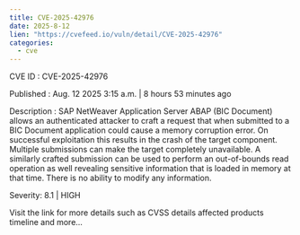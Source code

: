 ```yaml
--- 
title: CVE-2025-42976
date: 2025-8-12
lien: "https://cvefeed.io/vuln/detail/CVE-2025-42976"
categories:
  - cve
---
```


CVE ID : CVE-2025-42976

Published :  Aug. 12
2025
3:15 a.m. | 8 hours
53 minutes ago

Description : SAP NetWeaver Application Server ABAP (BIC Document) allows an authenticated attacker to craft a request that
when submitted to a BIC Document application
could cause a memory corruption error. On successful exploitation
this results in the crash of the target component. Multiple submissions can make the target completely unavailable. A similarly crafted submission can be used to perform an out-of-bounds read operation as well
revealing sensitive information that is loaded in memory at that time. There is no ability to modify any information.

Severity: 8.1 | HIGH

Visit the link for more details
such as CVSS details
affected products
timeline
and more...
